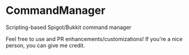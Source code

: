 # CommandManager
Scripting-based Spigot/Bukkit command manager

Feel free to use and PR enhancements/customizations! If you're a nice person, you can give me credit.
